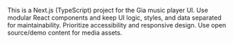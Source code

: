 <!-- Use this file to provide workspace-specific custom instructions to Copilot. For more details, visit https://code.visualstudio.com/docs/copilot/copilot-customization#_use-a-githubcopilotinstructionsmd-file -->

This is a Next.js (TypeScript) project for the Gia music player UI. Use modular React components and keep UI logic, styles, and data separated for maintainability. Prioritize accessibility and responsive design. Use open source/demo content for media assets.
